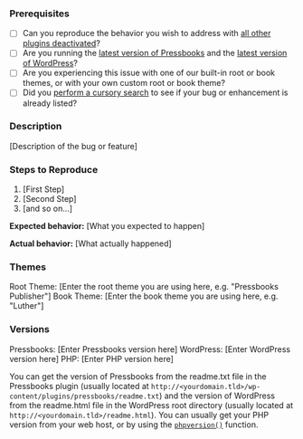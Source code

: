 ### Prerequisites

* [ ] Can you reproduce the behavior you wish to address with [all other plugins deactivated](http://codex.wordpress.org/Multisite_Network_Administration#Plugins)?
* [ ] Are you running the [latest version of Pressbooks](http://wordpress.org/plugins/pressbooks/) and the [latest version of WordPress](http://codex.wordpress.org/Upgrading_WordPress)?
* [ ] Are you experiencing this issue with one of our built-in root or book themes, or with your own custom root or book theme?
* [ ] Did you [perform a cursory search](https://github.com/issues?q=+is%3Aissue+repo%3Apressbooks%2Fpressbooks) to see if your bug or enhancement is already listed?

### Description

[Description of the bug or feature]

### Steps to Reproduce

1. [First Step]
2. [Second Step]
3. [and so on...]

**Expected behavior:** [What you expected to happen]

**Actual behavior:** [What actually happened]

### Themes

Root Theme: [Enter the root theme you are using here, e.g. "Pressbooks Publisher"]
Book Theme: [Enter the book theme you are using here, e.g. "Luther"]

### Versions

Pressbooks: [Enter Pressbooks version here]
WordPress: [Enter WordPress version here]
PHP: [Enter PHP version here]

You can get the version of Pressbooks from the readme.txt file in the Pressbooks plugin (usually located at `http://<yourdomain.tld>/wp-content/plugins/pressbooks/readme.txt`) and the version of WordPress from the readme.html file in the WordPress root directory (usually located at `http://<yourdomain.tld>/readme.html`). You can usually get your PHP version from your web host, or by using the [`phpversion()`](http://php.net/manual/en/function.phpversion.php) function.
